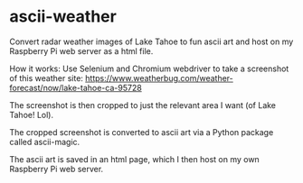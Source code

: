 # ascii-weather
Convert radar weather images of Lake Tahoe to fun ascii art and host on my Raspberry Pi web server as a html file.

How it works:
Use Selenium and Chromium webdriver to take a screenshot of this weather site: https://www.weatherbug.com/weather-forecast/now/lake-tahoe-ca-95728

The screenshot is then cropped to just the relevant area I want (of Lake Tahoe! Lol).

The cropped screenshot is converted to ascii art via a Python package called ascii-magic. 

The ascii art is saved in an html page, which I then host on my own Raspberry Pi web server.
